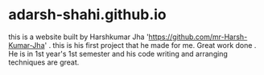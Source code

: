 # adarsh-shahi.github.io
this is a website built by Harshkumar Jha 'https://github.com/mr-Harsh-Kumar-Jha' . 
this is his first project that he made for me.
Great work done .
He is in 1st year's 1st semester and his code writing and arranging techniques are great.
